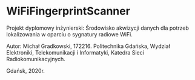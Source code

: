 # WiFiFingerprintScanner
Projekt dyplomowy inżynierski: Środowisko akwizycji danych dla potrzeb lokalizowania w oparciu o sygnatury radiowe WiFi.

Autor: Michał Gradkowski, 172216.
Politechnika Gdańska, Wydział Elektroniki, Telekomunikacji i Informatyki, Katedra Sieci Radiokomunikacyjnych. 

Gdańsk, 2020r.

